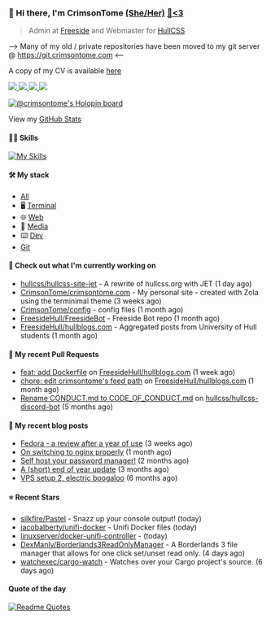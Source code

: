 ### 👋 Hi there, I'm CrimsonTome [(She/Her)](https://en.pronouns.page/she/her) [🍰](https://cake.avris.it/pC3)[&lt;3](https://spectrum.avris.it/EVRK)

> Admin at [Freeside](https://freeside.co.uk) and Webmaster for [HullCSS](https://hullcss.org)   

--> Many of my old / private repositories have been moved to my git server @ https://git.crimsontome.com &lt;-- 

A copy of my CV is available [here](https://crimsontome.com/img/cv-02-23.pdf) 

<p>
<a href="https://discord.com/users/449573875743981569"><img src="https://img.shields.io/badge/Discord-5865F2?style=for-the-badge&logo=discord&logoColor=white">
<a href="https://crimsontome.com"><img src="https://custom-icon-badges.demolab.com/badge/Website-4c4c51?style=for-the-badge&logo=link&logoColor=white">
<a href="mailto:crimsontome427@protonmail.com"><img src="https://img.shields.io/badge/ProtonMail-8B89CC?style=for-the-badge&logo=protonmail&logoColor=white">
<a href="https://www.linkedin.com/in/matt-clark-aa776b1b4/"><img src="https://img.shields.io/badge/LinkedIn-0077B5?style=for-the-badge&logo=linkedin&logoColor=white">
</p>

[![@crimsontome's Holopin board](https://holopin.me/crimsontome)](https://holopin.io/@crimsontome)

View my [GitHub Stats](/pages/stats.md)

#### 🤹🏻 Skills

[![My Skills](https://skillicons.dev/icons?i=git,docker,vim,bash,cs,html,css,github,githubactions,linux,py,md,vscode,raspberrypi,latex&perline=5)](https://skillicons.dev)

#### 🛠 My stack

- [All](https://github.com/stars/CrimsonTome/lists/my-stack)
- 🖥️ [Terminal](https://github.com/stars/CrimsonTome/lists/terminal)
- 🌐 [Web](https://github.com/stars/CrimsonTome/lists/web)
- 📔 [Media](https://github.com/stars/CrimsonTome/lists/media)
- ⌨️ [Dev](https://github.com/stars/CrimsonTome/lists/dev)
- [Git](https://github.com/stars/CrimsonTome/lists/git)
  
#### 👷 Check out what I'm currently working on

- [hullcss/hullcss-site-jet](https://github.com/hullcss/hullcss-site-jet) - A rewrite of hullcss.org with JET (1 day ago)
- [CrimsonTome/crimsontome.com](https://github.com/CrimsonTome/crimsontome.com) - My personal site - created with Zola using the terminimal theme (3 weeks ago)
- [CrimsonTome/config](https://github.com/CrimsonTome/config) - config files (1 month ago)
- [FreesideHull/FreesideBot](https://github.com/FreesideHull/FreesideBot) - Freeside Bot repo (1 month ago)
- [FreesideHull/hullblogs.com](https://github.com/FreesideHull/hullblogs.com) - Aggregated posts from University of Hull students (1 month ago)


#### 🔨 My recent Pull Requests

- [feat: add Dockerfile](https://github.com/FreesideHull/hullblogs.com/pull/15) on [FreesideHull/hullblogs.com](https://github.com/FreesideHull/hullblogs.com) (1 week ago)
- [chore: edit crimsontome&#39;s feed path](https://github.com/FreesideHull/hullblogs.com/pull/13) on [FreesideHull/hullblogs.com](https://github.com/FreesideHull/hullblogs.com) (1 month ago)
- [Rename CONDUCT.md to CODE_OF_CONDUCT.md](https://github.com/hullcss/hullcss-discord-bot/pull/26) on [hullcss/hullcss-discord-bot](https://github.com/hullcss/hullcss-discord-bot) (5 months ago)

#### 📜 My recent blog posts

- [Fedora -  a review after a year of use](https://crimsontome.com/fedora-a-review/) (3 weeks ago)
- [On switching to nginx properly](https://crimsontome.com/on-switching-to-nginx-properly/) (1 month ago)
- [Self host your password manager!](https://crimsontome.com/password-managers/) (2 months ago)
- [A (short) end of year update](https://crimsontome.com/a-quick-update/) (3 months ago)
- [VPS setup 2, electric boogaloo](https://crimsontome.com/vps-setup-2-electric-boogaloo/) (6 months ago)


#### ⭐ Recent Stars

- [silkfire/Pastel](https://github.com/silkfire/Pastel) - Snazz up your console output! (today)
- [jacobalberty/unifi-docker](https://github.com/jacobalberty/unifi-docker) - Unifi Docker files (today)
- [linuxserver/docker-unifi-controller](https://github.com/linuxserver/docker-unifi-controller) -  (today)
- [DexManly/Borderlands3ReadOnlyManager](https://github.com/DexManly/Borderlands3ReadOnlyManager) - A Borderlands 3 file manager that allows for one click set/unset read only. (4 days ago)
- [watchexec/cargo-watch](https://github.com/watchexec/cargo-watch) - Watches over your Cargo project&#39;s source. (6 days ago)

#### Quote of the day

[![Readme Quotes](https://quotes-github-readme.vercel.app/api?type=horizontal&theme=dark)](https://github.com/piyushsuthar/github-readme-quotes)
<br>

